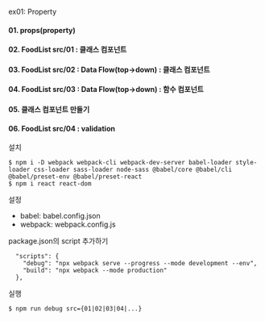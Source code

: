 ex01: Property

#### 01. props(property)

#### 02. FoodList src/01 : 클래스 컴포넌트
#### 03. FoodList src/02 : Data Flow(top->down) : 클래스 컴포넌트
#### 04. FoodList src/03 : Data Flow(top->down) : 함수 컴포넌트
#### 05. 클래스 컴포넌트 만들기
#### 06. FoodList src/04 : validation

설치
```
$ npm i -D webpack webpack-cli webpack-dev-server babel-loader style-loader css-loader sass-loader node-sass @babel/core @babel/cli @babel/preset-env @babel/preset-react
$ npm i react react-dom
```

설정
- babel: babel.config.json
- webpack: webpack.config.js

package.json의 script 추가하기
```
  "scripts": {
    "debug": "npx webpack serve --progress --mode development --env",
    "build": "npx webpack --mode production"
  },
```

실행
```
$ npm run debug src={01|02|03|04|...}
```